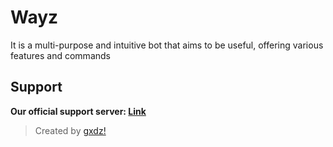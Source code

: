 # Wayz
It is a multi-purpose and intuitive bot that aims to be useful, offering various features and commands

## Support
**Our official support server: [Link](https://discord.gg/6v2JVBEKW7)**
> Created by [gxdz!](https://discord.com/users/841131506549522463)

